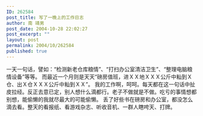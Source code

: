 ```yaml
---
ID: 262584
post_title: 写了一晚上的工作日志
author: 南 靖男
post_date: 2004-10-28 22:02:27
post_excerpt: ""
layout: post
permalink: 2004/10/262584
published: true
---
```

一天一句话，譬如：“检测新老仓库粮情”、“打扫办公室清洁卫生”、“整理电脑粮情设备”等等。
而最近一个月则是天天“磅房值班，进ＸＸ地ＸＸＸ公斤中籼到Ｘ仓、出Ｘ仓ＸＸＸ公斤中籼到ＸＸ”。
我的工作啊，呵呵。每天都在这一句话中扯皮拉经。反正去意已定，别人想什么滴都行。老子不做就是不做。吃亏的事情想都别想，能偷懒的我就尽最大的可能偷懒。
丢了好些书在磅房和办公室，都没怎么滴去看。整天的看报纸、看游戏杂志、听收音机、一群人瞎咵天、打牌。